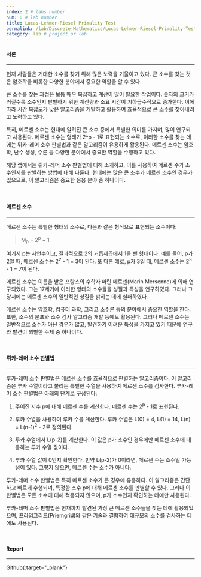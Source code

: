 ```yaml
---
index: 2 # labs number
num: 0 # lab number
title: Lucas-Lehmer-Riesel Primality Test
permalink: /lab/Discrete-Mathematics/Lucas-Lehmer-Riesel-Primality-Test # link
category: lab # project or lab
---
```


#### **서론**

---

현재 사람들은 거대한 소수를 찾기 위해 많은 노력을 기울이고 있다. 큰 소수를 찾는 것은 암호학을 비롯한 다양한 분야에서 중요한 역할을 할 수 있다.

큰 소수를 찾는 과정은 보통 매우 복잡하고 계산이 많이 필요한 작업이다. 숫자의 크기가 커질수록 소수인지 판별하기 위한 계산량과 소요 시간이 기하급수적으로 증가한다. 이에 따라 시간 복잡도가 낮은 알고리즘을 개발하고 활용하여 효율적으로 큰 소수를 찾아내려고 노력하고 있다.

특히, 메르센 소수는 현대에 알려진 큰 소수 중에서 특별한 의미를 가지며, 많이 연구되고 사용된다. 메르센 소수는 형태가 2^p - 1로 표현되는 소수로, 이러한 소수를 찾는 데에는 뤼카-레머 소수 판별법과 같은 알고리즘이 유용하게 활용된다. 메르센 소수는 암호학, 난수 생성, 수론 등 다양한 분야에서 중요한 역할을 수행하고 있다.

해당 랩에서는 뤼카-레머 소수 판별법에 대해 소개하고, 이를 사용하여 메르센 수가 소수인지를 판별하는 방법에 대해 다룬다. 현대에는 많은 큰 소수가 메르센 소수인 경우가 있으므로, 이 알고리즘은 중요한 응용 분야 중 하나이다.

<br>

#### **메르센 소수**

---

메르센 소수는 특별한 형태의 소수로, 다음과 같은 형식으로 표현되는 소수이다:

> M<sub>p</sub> = 2<sup>p</sup> − 1

여기서 p는 자연수이고, 결과적으로 2의 거듭제곱에서 1을 뺀 형태이다. 예를 들어, p가 2일 때, 메르센 소수는 2<sup>2</sup> - 1 = 3이 된다. 또 다른 예로, p가 3일 때, 메르센 소수는 2<sup>3</sup> - 1 = 7이 된다.

메르센 소수는 이름을 받은 프랑스의 수학자 마린 메르센(Marin Mersenne)에 의해 연구되었다. 그는 17세기에 이러한 형태의 소수들을 성질과 특성을 연구하였다. 그러나 그 당시에는 메르센 소수의 일반적인 성질을 밝히는 데에 실패하였다.

메르센 소수는 암호학, 컴퓨터 과학, 그리고 소수론 등의 분야에서 중요한 역할을 한다. 또한, 소수의 분포와 소수 검사 알고리즘 개발 등에도 활용된다. 그러나 메르센 소수는 일반적으로 소수가 아닌 경우가 많고, 발견하기 어려운 특성을 가지고 있기 때문에 연구와 발견이 꾀별한 주제 중 하나이다.

<br>

#### **뤼카-레머 소수 판별법**

---

루카-레머 소수 판별법은 메르센 소수를 효율적으로 판별하는 알고리즘이다. 이 알고리즘은 루카 수열이라고 불리는 특별한 수열을 사용하여 메르센 소수를 검사한다. 루카-레머 소수 판별법은 아래의 단계로 구성된다:

1. 주어진 지수 p에 대해 메르센 수를 계산한다. 메르센 수는 2<sup>p</sup> - 1로 표현된다.

2. 루카 수열을 사용하여 루카 수를 계산한다. 루카 수열은 L(0) = 4, L(1) = 14, L(n) = L(n-1)<sup>2</sup> - 2로 정의된다.

3. 루카 수열에서 L(p-2)를 계산한다. 이 값은 p가 소수인 경우에만 메르센 소수에 대응하는 루카 수열 값이다.

4. 루카 수열 값이 0인지 확인한다. 만약 L(p-2)가 0이라면, 메르센 수는 소수일 가능성이 있다. 그렇지 않으면, 메르센 수는 소수가 아니다.

루카-레머 소수 판별법은 특히 메르센 소수가 큰 경우에 유용하다. 이 알고리즘은 간단하고 빠르게 수행되며, 특정한 소수 p에 대해 메르센 소수를 판별할 수 있다. 그러나 이 판별법은 모든 소수에 대해 적용되지 않으며, p가 소수인지 확인하는 데에만 사용된다.

루카-레머 소수 판별법은 현재까지 발견된 가장 큰 메르센 소수들을 찾는 데에 활용되었으며, 프라임그리드(Priemgrid)와 같은 기술과 결합하여 대규모의 소수를 검사하는 데에도 사용된다.

<br>

#### **Report**

---

[Github](https://github.com/Heejinee3/Discrete-Mathematics/tree/master/Lucas-Lehmer-Riesel%20Primality%20Test){:target="\_blank"}
